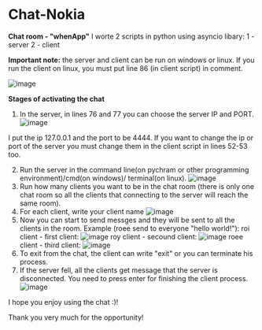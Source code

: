 # Chat-Nokia

**Chat room - "whenApp"**
I worte 2 scripts in python using asyncio libary:
  1 - server
  2 - client
  
**Important note:** 
the server and client can be run on windows or linux. If you run the client on linux, you must put line 86 (in client script) in comment.

![image](https://user-images.githubusercontent.com/65657971/174467522-486f7fc5-f308-4b1a-b69d-2cfae2ce9017.png)


**Stages of activating the chat**
1. In the server, in lines 76 and 77 you can choose the server IP and PORT.
![image](https://user-images.githubusercontent.com/65657971/174239410-3546b917-6b60-4103-ab89-a75f380bbaa3.png)

I put the ip 127.0.0.1 and the port to be 4444.
If you want to change the ip or port of the server you must change them in the client script in lines 52-53 too.

2. Run the server in the command line(on pychram or other programming environment)/cmd(on windows)/ terminal(on linux).
![image](https://user-images.githubusercontent.com/65657971/174240264-aa9e83c2-f41d-47aa-8113-7f2c859534e6.png)
3. Run how many clients you want to be in the chat room (there is only one chat room so all the clients that connecting to the server will reach the same room).
4. For each client, write your client name
![image](https://user-images.githubusercontent.com/65657971/174240736-04a77a3a-9cc3-4ff1-b393-5f58002e0b87.png)
5. Now you can start to send messges and they will be sent to all the clients in the room.
Example (roee send to everyone "hello world!"):
roi client - first client:
![image](https://user-images.githubusercontent.com/65657971/174241125-72f20163-29f0-4a56-864b-8bec99fef02f.png)
roy client - secound client:
![image](https://user-images.githubusercontent.com/65657971/174241279-71779416-e7ed-49d5-aba0-6e38a9e6671a.png)
roee client - third client:
![image](https://user-images.githubusercontent.com/65657971/174241443-060a34be-4e25-4a9d-b371-fae92de52d04.png)
6. To exit from the chat, the client can write "exit" or you can terminate his process.
7. If the server fell, all the clients get message that the server is disconnected. You need to press enter for finishing the client process.
![image](https://user-images.githubusercontent.com/65657971/174467657-d1e0f2fd-5aad-4b1b-922b-771fb3618cc6.png)

I hope you enjoy using the chat :)!

Thank you very much for the opportunity!
